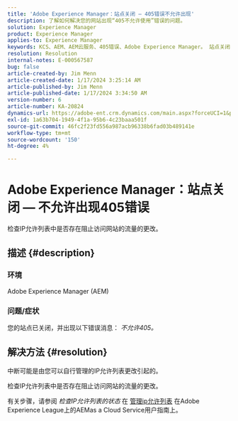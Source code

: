 ```yaml
---
title: 'Adobe Experience Manager：站点关闭 — 405错误不允许出现'
description: 了解如何解决您的网站出现“405不允许使用”错误的问题。
solution: Experience Manager
product: Experience Manager
applies-to: Experience Manager
keywords: KCS、AEM、AEM云服务、405错误、Adobe Experience Manager。 站点关闭，故障排除
resolution: Resolution
internal-notes: E-000567587
bug: false
article-created-by: Jim Menn
article-created-date: 1/17/2024 3:25:14 AM
article-published-by: Jim Menn
article-published-date: 1/17/2024 3:34:50 AM
version-number: 6
article-number: KA-20824
dynamics-url: https://adobe-ent.crm.dynamics.com/main.aspx?forceUCI=1&pagetype=entityrecord&etn=knowledgearticle&id=07867202-e8b4-ee11-a569-6045bd006268
exl-id: 1a63b704-1949-4f1a-95b6-4c23baaa501f
source-git-commit: 46fc2f23fd556a987acb96338b6fad03b489141e
workflow-type: tm+mt
source-wordcount: '150'
ht-degree: 4%

---
```


# Adobe Experience Manager：站点关闭 — 不允许出现405错误


检查IP允许列表中是否存在阻止访问网站的流量的更改。

## 描述 {#description}


### 环境

Adobe Experience Manager (AEM)



### 问题/症状

您的站点已关闭，并出现以下错误消息： *不允许405。*


## 解决方法 {#resolution}


中断可能是由您可以自行管理的IP允许列表更改引起的。

检查IP允许列表中是否存在阻止访问网站的流量的更改。

有关步骤，请参阅 *检查IP允许列表的状态* 在 [管理ip允许列表](https://experienceleague.adobe.com/docs/experience-manager-cloud-service/content/implementing/using-cloud-manager/ip-allow-lists/managing-ip-allow-lists.html?lang=en) 在Adobe Experience League上的AEMas a Cloud Service用户指南上。

